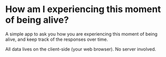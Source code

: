 # How am I experiencing this moment of being alive?

A simple app to ask you how you are experiencing this moment of being alive, and keep track of the responses over time.

All data lives on the client-side (your web browser). No server involved.
